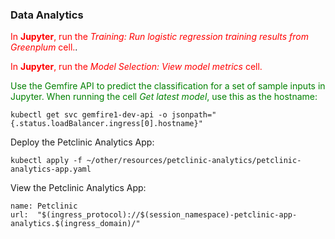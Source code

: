 ### Data Analytics

<font color="red">In **Jupyter**, run the *Training: Run logistic regression training results from Greenplum* cell.</font>.

<font color="red">In **Jupyter**, run the *Model Selection: View model metrics* cell.</font>

<font color="green">Use the Gemfire API to predict the classification for a set of sample inputs in Jupyter. When running the cell *Get latest model*, use this as the hostname:</font>
```execute
kubectl get svc gemfire1-dev-api -o jsonpath="{.status.loadBalancer.ingress[0].hostname}"
```

Deploy the Petclinic Analytics App:
```execute
kubectl apply -f ~/other/resources/petclinic-analytics/petclinic-analytics-app.yaml
```

View the Petclinic Analytics App:
```dashboard:reload-dashboard
name: Petclinic
url:  "$(ingress_protocol)://$(session_namespace)-petclinic-app-analytics.$(ingress_domain)/"
```